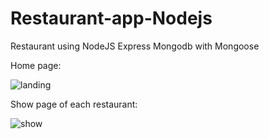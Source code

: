 # Restaurant-app-Nodejs
Restaurant  using NodeJS Express Mongodb with Mongoose

Home page:


![landing](https://cloud.githubusercontent.com/assets/21006756/22329033/af8196c0-e3bf-11e6-972c-2c125d11735b.PNG)

Show page of each restaurant:


![show](https://cloud.githubusercontent.com/assets/21006756/22295975/18741038-e319-11e6-913d-2520a434ea82.PNG)
